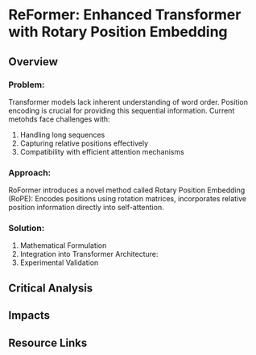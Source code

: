 # ReFormer: Enhanced Transformer with Rotary Position Embedding

## Overview

### Problem:

Transformer models lack inherent understanding of word order. Position encoding is crucial for providing this sequential information. Current metohds face challenges with:

1) Handling long sequences
2) Capturing relative positions effectively
3) Compatibility with efficient attention mechanisms

### Approach: 

RoFormer introduces a novel method called Rotary Position Embedding (RoPE): Encodes positions using rotation matrices, incorporates relative position information directly into self-attention.

### Solution: 
1) Mathematical Formulation
2) Integration into Transformer Architecture: 
3) Experimental Validation

## Critical Analysis

## Impacts

## Resource Links

